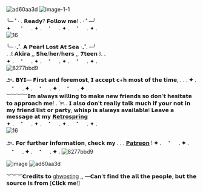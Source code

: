 ![ad60aa3d](https://github.com/OceansBlessing/OceansBlessing/assets/173688831/238b9f2e-69ad-4e76-a0ce-e5e7ace5f28e) ![image-1-1](https://github.com/OceansBlessing/OceansBlessing/assets/173688831/cba3224c-b656-4977-bc01-81f5aeb60823)


╰─ ˚ · . 𝗥𝗲𝗮𝗱𝘆? 𝗙𝗼𝗹𝗹𝗼𝘄 𝗺𝗲! . · ˚ ─╯   
   ✦ . 　⁺ 　 . ✦ . 　⁺ 　 . ✦ . 　⁺ 　 . ✦ .         
![16](https://github.com/OceansBlessing/OceansBlessing/assets/173688831/9ff22f66-e518-4e92-9d62-d9f7e91749b2)

╰─ ‧₊˚. 𝗔 𝗣𝗲𝗮𝗿𝗹 𝗟𝗼𝘀𝘁 𝗔𝘁 𝗦𝗲𝗮 ‧₊˚. ─╯    
. .꒰ 𝗔𝗸𝗶𝗿𝗮 ,, 𝗦𝗵𝗲/𝗵𝗲𝗿/𝗵𝗲𝗿𝘀 ,, 𝟳𝘁𝗲𝗲𝗻 ꒱. .   
   ✦ . 　⁺ 　 . ✦ . 　⁺ 　 . ✦ . 　⁺ 　 . ✦ .         
 ![8277bbd9](https://github.com/OceansBlessing/OceansBlessing/assets/173688831/b884a867-cf8f-4188-a614-8cff8a90f900)

౨ৎ. 𝗕𝗬𝗜— 𝗙𝗶𝗿𝘀𝘁 𝗮𝗻𝗱 𝗳𝗼𝗿𝗲𝗺𝗼𝘀𝘁, 𝗜 𝗮𝗰𝗰𝗲𝗽𝘁 𝗰+𝗵 𝗺𝗼𝘀𝘁 𝗼𝗳 𝘁𝗵𝗲 𝘁𝗶𝗺𝗲, . . .   ✦ . 　⁺ 　 . ✦ . 　⁺ 　 . ✦ . 　⁺ 　 . ✦ .    
︶︶︶︶𝗜𝗺 𝗮𝗹𝘄𝗮𝘆𝘀 𝘄𝗶𝗹𝗹𝗶𝗻𝗴 𝘁𝗼 𝗺𝗮𝗸𝗲 𝗻𝗲𝘄 𝗳𝗿𝗶𝗲𝗻𝗱𝘀 𝘀𝗼 𝗱𝗼𝗻'𝘁 𝗵𝗲𝘀𝗶𝘁𝗮𝘁𝗲 𝘁𝗼 𝗮𝗽𝗽𝗿𝗼𝗮𝗰𝗵 𝗺𝗲!   . ۫ ꣑ৎ   .   𝗜 𝗮𝗹𝘀𝗼 𝗱𝗼𝗻'𝘁 𝗿𝗲𝗮𝗹𝗹𝘆 𝘁𝗮𝗹𝗸 𝗺𝘂𝗰𝗵 𝗶𝗳 𝘆𝗼𝘂𝗿 𝗻𝗼𝘁 𝗶𝗻 𝗺𝘆 𝗳𝗿𝗶𝗲𝗻𝗱 𝗹𝗶𝘀𝘁 𝗼𝗿 𝗽𝗮𝗿𝘁𝘆, 𝘄𝗵𝗶𝘀𝗽 𝗶𝘀 𝗮𝗹𝘄𝗮𝘆𝘀 𝗮𝘃𝗮𝗶𝗹𝗮𝗯𝗹𝗲! 𝗟𝗲𝗮𝘃𝗲 𝗮 𝗺𝗲𝘀𝘀𝗮𝗴𝗲 𝗮𝘁 𝗺𝘆 [𝗥𝗲𝘁𝗿𝗼𝘀𝗽𝗿𝗶𝗻𝗴]( https://retrospring.net/@wintresr)   
  ✦ . 　⁺ 　 . ✦ . 　⁺ 　 . ✦ . 　⁺ 　 . ✦ .    
 ![16](https://github.com/OceansBlessing/OceansBlessing/assets/173688831/9ff22f66-e518-4e92-9d62-d9f7e91749b2)
 
౨ৎ. 𝗙𝗼𝗿 𝗳𝘂𝗿𝘁𝗵𝗲𝗿 𝗶𝗻𝗳𝗼𝗿𝗺𝗮𝘁𝗶𝗼𝗻, 𝗰𝗵𝗲𝗰𝗸 𝗺𝘆 . . . [𝗣𝗮𝘁𝗿𝗲𝗼𝗻]( https://www.patreon.com/LacedRibbon?fan_landing=true&view_as=public) !
✦ . 　⁺ 　 . ✦ . 　⁺ 　 . ✦ . 　⁺ 　 . ✦ .
 ![8277bbd9](https://github.com/OceansBlessing/OceansBlessing/assets/173688831/b884a867-cf8f-4188-a614-8cff8a90f900)

![image](https://github.com/OceansBlessing/OceansBlessing/assets/173688831/e4b66069-17ce-4529-87ff-f4da0648ec91) 
![ad60aa3d](https://github.com/OceansBlessing/OceansBlessing/assets/173688831/238b9f2e-69ad-4e76-a0ce-e5e7ace5f28e)

︶︶︶𝗖𝗿𝗲𝗱𝗶𝘁𝘀 𝘁𝗼 [ghwosting](https://www.tumblr.com/ghwosting/753416654099283968/any-pink-pixel-dividers?source=share) ,, 
—𝗖𝗮𝗻'𝘁 𝗳𝗶𝗻𝗱 𝘁𝗵𝗲 𝗮𝗹𝗹 𝘁𝗵𝗲 𝗽𝗲𝗼𝗽𝗹𝗲, 𝗯𝘂𝘁 𝘁𝗵𝗲 𝘀𝗼𝘂𝗿𝗰𝗲 𝗶𝘀 𝗳𝗿𝗼𝗺 [𝗖𝗹𝗶𝗰𝗸 𝗺𝗲!]
